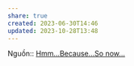```yaml
---
share: true
created: 2023-06-30T14:46
updated: 2023-10-28T13:48
---
```


Nguồn:: [Hmm…Because…So now…](https://www.linkingyourthinking.com/ideaverse/hmm-because-so-now)
